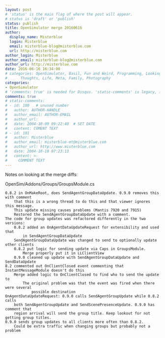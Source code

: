 ```yaml
---
layout: post
# 'status' is the main flag of where the post will appear.
# status is 'draft' or 'publish'
status: publish
title: OpenSimulator merge 20160616
author:
  display_name: Misterblue
  login: Misterblue
  email: misterblue-blog@misterblue.com
  url: http://misterblue.com
author_login: Misterblue
author_email: misterblue-blog@misterblue.com
author_url: http://misterblue.com
date: 2016-06-16 16:34:00
# categories: OpenSimulator, Basil, Fun and Weird, Programming, LookingGlass, Travel
#      Thoughts, Life, Meta, Family, Photography
categories:
- OpenSimulator
# 'comments: true' is needed for Disqus. 'static-comments' is legacy, imbedded comments.
comments: true
# static-comments:
# - id: 100   # unused number
#   author: AUTHOR-HANDLE
#   author_email: AUTHOR-EMAIL
#   author_url:
#   date: 2004-10-09 09:22:40  # SET DATE
#   content: COMENT TEXT
# - id: 101
#   author: Misterblue
#   author_email: misterblue-mt@misterblue.com
#   author_url: http://www.misterblue.com
#   date: 2004-10-10 07:23:13
#   content: >-
#     COMMENT TEXT
---
```

Notes on looking at the merge diffs:

OpenSim/Addons/Groups/GroupsModule.cs

    0.8.2 in OnMakeRoot, does SendAgentGroupDataUpdate. 0.9.0 removes this with comment
        that this is a wrong thread to do this and that viewer ignores this message.
        This update missing causes problems (Mantis 7920 and 7915)
        Restored the SendAgentGroupDataUpdate with a comment.
    The code for group updates was refactored differently in the two versions:
        0.8.2 added an OnAgentDataUpdateRequest for extensibility and used that
            in SendAgentGroupDataUpdate
        SendAgentGroupDataUpdate was changed to send to optionally update other clients
        0.8.2 put logic for sending update via Caps in GroupsModule.
            Merge properly put it in LLClientView
        0.9.0 cleaned up update with SendAgentGroupDataUpdate and SendDataUpdate
    8.2 commented out OnClientClosed event commenting that InstantMessageModule doesn't do this
        Merge added logic to OnClientClosed to find who to send the update to
            The original problem was that the event was fired when there were several
                possible destination
    OnAgentDataUpdateRequest: 0.9.0 calls SendAgentGroupUpdate while 0.8.2 calls
        both SendAgentGroupUpdate and SendScenePresenceUpdate. 0.9.0 has comment that
        region arrival will send the group title. Keep lookout for not getting group titles.
    0.9.0 sends group updates to all clients more often than 0.8.2.
        Could be extra traffic when changing groups but probably not a problem

[OpenSimulator]: http://opensimulator.org/
